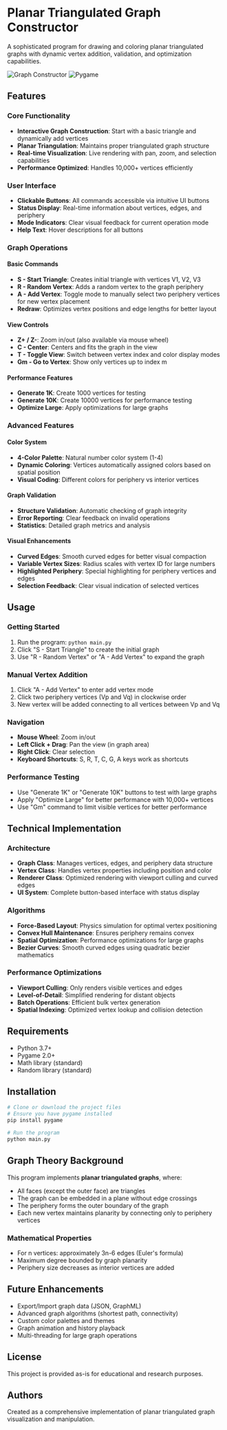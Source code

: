 # Planar Triangulated Graph Constructor

A sophisticated program for drawing and coloring planar triangulated graphs with dynamic vertex addition, validation, and optimization capabilities.

![Graph Constructor](https://img.shields.io/badge/Python-3.7+-blue.svg)
![Pygame](https://img.shields.io/badge/Pygame-2.0+-green.svg)

## Features

### Core Functionality
- **Interactive Graph Construction**: Start with a basic triangle and dynamically add vertices
- **Planar Triangulation**: Maintains proper triangulated graph structure
- **Real-time Visualization**: Live rendering with pan, zoom, and selection capabilities
- **Performance Optimized**: Handles 10,000+ vertices efficiently

### User Interface
- **Clickable Buttons**: All commands accessible via intuitive UI buttons
- **Status Display**: Real-time information about vertices, edges, and periphery
- **Mode Indicators**: Clear visual feedback for current operation mode
- **Help Text**: Hover descriptions for all buttons

### Graph Operations

#### Basic Commands
- **S - Start Triangle**: Creates initial triangle with vertices V1, V2, V3
- **R - Random Vertex**: Adds a random vertex to the graph periphery
- **A - Add Vertex**: Toggle mode to manually select two periphery vertices for new vertex placement
- **Redraw**: Optimizes vertex positions and edge lengths for better layout

#### View Controls
- **Z+ / Z-**: Zoom in/out (also available via mouse wheel)
- **C - Center**: Centers and fits the graph in the view
- **T - Toggle View**: Switch between vertex index and color display modes
- **Gm - Go to Vertex**: Show only vertices up to index m

#### Performance Features
- **Generate 1K**: Create 1000 vertices for testing
- **Generate 10K**: Create 10000 vertices for performance testing  
- **Optimize Large**: Apply optimizations for large graphs

### Advanced Features

#### Color System
- **4-Color Palette**: Natural number color system (1-4)
- **Dynamic Coloring**: Vertices automatically assigned colors based on spatial position
- **Visual Coding**: Different colors for periphery vs interior vertices

#### Graph Validation
- **Structure Validation**: Automatic checking of graph integrity
- **Error Reporting**: Clear feedback on invalid operations
- **Statistics**: Detailed graph metrics and analysis

#### Visual Enhancements
- **Curved Edges**: Smooth curved edges for better visual compaction
- **Variable Vertex Sizes**: Radius scales with vertex ID for large numbers
- **Highlighted Periphery**: Special highlighting for periphery vertices and edges
- **Selection Feedback**: Clear visual indication of selected vertices

## Usage

### Getting Started
1. Run the program: `python main.py`
2. Click "S - Start Triangle" to create the initial graph
3. Use "R - Random Vertex" or "A - Add Vertex" to expand the graph

### Manual Vertex Addition
1. Click "A - Add Vertex" to enter add vertex mode
2. Click two periphery vertices (Vp and Vq) in clockwise order
3. New vertex will be added connecting to all vertices between Vp and Vq

### Navigation
- **Mouse Wheel**: Zoom in/out
- **Left Click + Drag**: Pan the view (in graph area)
- **Right Click**: Clear selection
- **Keyboard Shortcuts**: S, R, T, C, G, A keys work as shortcuts

### Performance Testing
- Use "Generate 1K" or "Generate 10K" buttons to test with large graphs
- Apply "Optimize Large" for better performance with 10,000+ vertices
- Use "Gm" command to limit visible vertices for better performance

## Technical Implementation

### Architecture
- **Graph Class**: Manages vertices, edges, and periphery data structure
- **Vertex Class**: Handles vertex properties including position and color
- **Renderer Class**: Optimized rendering with viewport culling and curved edges
- **UI System**: Complete button-based interface with status display

### Algorithms
- **Force-Based Layout**: Physics simulation for optimal vertex positioning
- **Convex Hull Maintenance**: Ensures periphery remains convex
- **Spatial Optimization**: Performance optimizations for large graphs
- **Bezier Curves**: Smooth curved edges using quadratic bezier mathematics

### Performance Optimizations
- **Viewport Culling**: Only renders visible vertices and edges
- **Level-of-Detail**: Simplified rendering for distant objects
- **Batch Operations**: Efficient bulk vertex generation
- **Spatial Indexing**: Optimized vertex lookup and collision detection

## Requirements

- Python 3.7+
- Pygame 2.0+
- Math library (standard)
- Random library (standard)

## Installation

```bash
# Clone or download the project files
# Ensure you have pygame installed
pip install pygame

# Run the program
python main.py
```

## Graph Theory Background

This program implements **planar triangulated graphs**, where:
- All faces (except the outer face) are triangles
- The graph can be embedded in a plane without edge crossings
- The periphery forms the outer boundary of the graph
- Each new vertex maintains planarity by connecting only to periphery vertices

### Mathematical Properties
- For n vertices: approximately 3n-6 edges (Euler's formula)
- Maximum degree bounded by graph planarity
- Periphery size decreases as interior vertices are added

## Future Enhancements

- Export/Import graph data (JSON, GraphML)
- Advanced graph algorithms (shortest path, connectivity)
- Custom color palettes and themes
- Graph animation and history playback
- Multi-threading for large graph operations

## License

This project is provided as-is for educational and research purposes.

## Authors

Created as a comprehensive implementation of planar triangulated graph visualization and manipulation.

